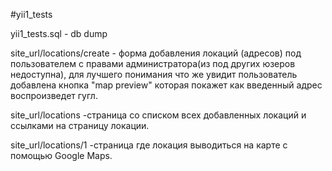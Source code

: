 #yii1_tests

yii1_tests.sql - db dump

site_url/locations/create - форма добавления локаций (адресов) под пользователем с правами администратора(из под других юзеров недоступна), для лучшего понимания что же увидит пользователь добавлена кнопка "map preview" которая покажет как введенный адрес воспроизведет гугл.

site_url/locations -страница со списком всех добавленных локаций и ссылками на страницу локации.

site_url/locations/1 -страница где локация выводиться на карте с помощью Google Maps.